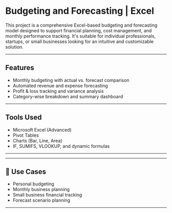
#  Budgeting and Forecasting | Excel 

This project is a comprehensive Excel-based budgeting and forecasting model designed to support financial planning, cost management, and monthly performance tracking. It's suitable for individual professionals, startups, or small businesses looking for an intuitive and customizable solution.

---

##  Features

-  Monthly budgeting with actual vs. forecast comparison
-  Automated revenue and expense forecasting
-  Profit & loss tracking and variance analysis
-  Category-wise breakdown and summary dashboard

---

##  Tools Used

- Microsoft Excel (Advanced)
- Pivot Tables
- Charts (Bar, Line, Area)
- IF, SUMIFS, VLOOKUP, and dynamic formulas

---
---


## 📎 Use Cases

- Personal budgeting
- Monthly business planning
- Small business financial tracking
- Forecast scenario planning

---
